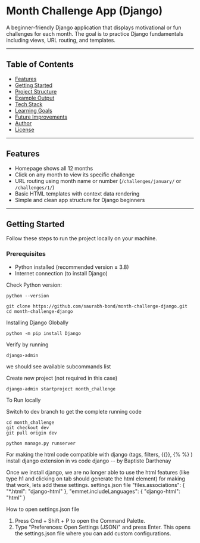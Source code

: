 # Month Challenge App (Django)

A beginner-friendly Django application that displays motivational or fun challenges for each month. The goal is to practice Django fundamentals including views, URL routing, and templates.

---

## Table of Contents

- [Features](#-features)
- [Getting Started](#-getting-started)
- [Project Structure](#-project-structure)
- [Example Output](#-example-output)
- [Tech Stack](#-tech-stack)
- [Learning Goals](#-learning-goals)
- [Future Improvements](#-future-improvements)
- [Author](#-author)
- [License](#-license)

---

## Features

- Homepage shows all 12 months
- Click on any month to view its specific challenge
- URL routing using month name or number (`/challenges/january/` or `/challenges/1/`)
- Basic HTML templates with context data rendering
- Simple and clean app structure for Django beginners

---

## Getting Started

Follow these steps to run the project locally on your machine.

### Prerequisites

- Python installed (recommended version ≥ 3.8)
- Internet connection (to install Django)

Check Python version:

```
python --version
``` 
```
git clone https://github.com/saurabh-bond/month-challenge-django.git
cd month-challenge-django
```

Installing Django Globally 
```
python -m pip install Django
```

Verify by running 

``` 
django-admin 
```
we should see available subcommands list 

Create new project (not required in this case)
```
django-admin startproject month_challenge
```

To Run locally 

Switch to dev branch to get the complete running code
```
cd month_challenge
git checkout dev
git pull origin dev
```

```
python manage.py runserver
```

For making the html code compatible with django (tags, filters, {{}}, {% %} ) 
install django extension in vs code 
django -- by Baptiste Darthenay

Once we install django, we are no longer able to use the html features (like type h1 and clicking on tab should generate the html element)
for making that work, lets add these settings. 
settings.json file 
"files.associations": {
  "*.html": "django-html"
},
"emmet.includeLanguages": {
  "django-html": "html"
}

How to open settings.json file 
1. Press Cmd + Shift + P to open the Command Palette.
2. Type "Preferences: Open Settings (JSON)" and press Enter.
This opens the settings.json file where you can add custom configurations.

